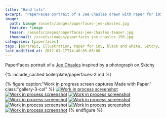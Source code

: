 ```yaml
---
title: "Hand tats"
excerpt: "PaperFaces portrait of a Jee Chasles drawn with Paper for iOS on an iPad."
image: 
  path: &image /assets/images/paperfaces-jee-chasles.jpg 
  feature: *image
  teaser: /assets/images/paperfaces-jee-chasles-teaser.jpg
  thumbnail: /assets/images/paperfaces-jee-chasles-150.jpg
categories: [paperfaces]
tags: [portrait, illustration, Paper for iOS, black and white, Sktchy, tattoo]
last_modified_at: 2017-01-17T14:40:05-05:00
---
```


PaperFaces portrait of a [Jee Chasles](https://sktchy.com/qCk1i) inspired by a photograph on Sktchy.

{% include_cached boilerplate/paperfaces-2.md %}

{% figure caption:"Work in progress screen captures Made with Paper." class:"gallery-3-col" %}
[![Work in process screenshot](/assets/images/paperfaces-jee-chasles-process-1-600.jpg)](/assets/images/paperfaces-jee-chasles-process-1-lg.jpg)
[![Work in process screenshot](/assets/images/paperfaces-jee-chasles-process-2-600.jpg)](/assets/images/paperfaces-jee-chasles-process-2-lg.jpg)
[![Work in process screenshot](/assets/images/paperfaces-jee-chasles-process-3-600.jpg)](/assets/images/paperfaces-jee-chasles-process-3-lg.jpg)
[![Work in process screenshot](/assets/images/paperfaces-jee-chasles-process-4-600.jpg)](/assets/images/paperfaces-jee-chasles-process-4-lg.jpg)
[![Work in process screenshot](/assets/images/paperfaces-jee-chasles-process-5-600.jpg)](/assets/images/paperfaces-jee-chasles-process-5-lg.jpg)
[![Work in process screenshot](/assets/images/paperfaces-jee-chasles-process-6-600.jpg)](/assets/images/paperfaces-jee-chasles-process-6-lg.jpg)
[![Work in process screenshot](/assets/images/paperfaces-jee-chasles-process-7-600.jpg)](/assets/images/paperfaces-jee-chasles-process-7-lg.jpg)
[![Work in process screenshot](/assets/images/paperfaces-jee-chasles-process-8-600.jpg)](/assets/images/paperfaces-jee-chasles-process-8-lg.jpg)
{% endfigure %}
